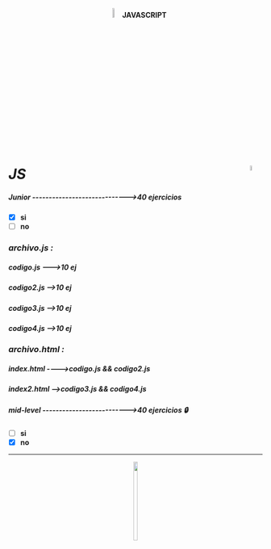  <p align="center">
  <img width="7%" height="7%" src="https://upload.wikimedia.org/wikipedia/commons/thumb/9/99/Unofficial_JavaScript_logo_2.svg/1200px-Unofficial_JavaScript_logo_2.svg.png"><b>JAVASCRIPT</p>


# *JS*  <img width="5%" height="5%" src="https://github.com/buildkite/emojis/blob/main/img-buildkite-64/partyparrot.gif?raw=true" align="right">
 
 ##### *Junior* ----------------------------->*40 ejercicios*
- [x] si  
- [ ] no 

### *archivo.js :*                        

##### *codigo.js --->10 ej*
 
##### *codigo2.js -->10 ej*
 
##### *codigo3.js -->10 ej*
 
##### *codigo4.js -->10 ej*
 
### *archivo.html :*

##### *index.html ---->codigo.js && codigo2.js*
 
##### *index2.html -->codigo3.js && codigo4.js*

 ##### *mid-level* -------------------------->*40 ejercicios* :lock:
- [ ] si 
- [x] no
 ---
 <p align="center">
  <img width="12%" height="20%" src="https://img.shields.io/badge/%40-izquierdo10-Black">
</p>

